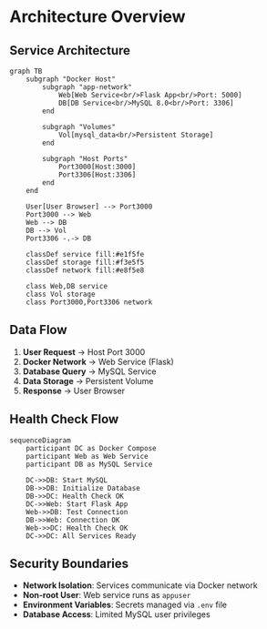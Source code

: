 # Architecture Overview

## Service Architecture

```mermaid
graph TB
    subgraph "Docker Host"
        subgraph "app-network"
            Web[Web Service<br/>Flask App<br/>Port: 5000]
            DB[DB Service<br/>MySQL 8.0<br/>Port: 3306]
        end
        
        subgraph "Volumes"
            Vol[mysql_data<br/>Persistent Storage]
        end
        
        subgraph "Host Ports"
            Port3000[Host:3000]
            Port3306[Host:3306]
        end
    end
    
    User[User Browser] --> Port3000
    Port3000 --> Web
    Web --> DB
    DB --> Vol
    Port3306 -.-> DB
    
    classDef service fill:#e1f5fe
    classDef storage fill:#f3e5f5
    classDef network fill:#e8f5e8
    
    class Web,DB service
    class Vol storage
    class Port3000,Port3306 network
```

## Data Flow

1. **User Request** → Host Port 3000
2. **Docker Network** → Web Service (Flask)
3. **Database Query** → MySQL Service
4. **Data Storage** → Persistent Volume
5. **Response** → User Browser

## Health Check Flow

```mermaid
sequenceDiagram
    participant DC as Docker Compose
    participant Web as Web Service
    participant DB as MySQL Service
    
    DC->>DB: Start MySQL
    DB->>DB: Initialize Database
    DB->>DC: Health Check OK
    DC->>Web: Start Flask App
    Web->>DB: Test Connection
    DB->>Web: Connection OK
    Web->>DC: Health Check OK
    DC->>DC: All Services Ready
```

## Security Boundaries

- **Network Isolation**: Services communicate via Docker network
- **Non-root User**: Web service runs as `appuser`
- **Environment Variables**: Secrets managed via `.env` file
- **Database Access**: Limited MySQL user privileges
